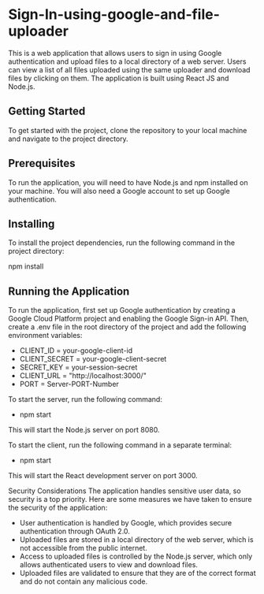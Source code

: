 
# Sign-In-using-google-and-file-uploader

This is a web application that allows users to sign in using Google authentication and upload files to a local directory of a web server. Users can view a list of all files uploaded using the same uploader and download files by clicking on them. The application is built using React JS and Node.js.

## Getting Started
To get started with the project, clone the repository to your local machine and navigate to the project directory.

## Prerequisites
To run the application, you will need to have Node.js and npm installed on your machine. You will also need a Google account to set up Google authentication.

## Installing
To install the project dependencies, run the following command in the project directory:

npm install


## Running the Application
To run the application, first set up Google authentication by creating a Google Cloud Platform project and enabling the Google Sign-in API. Then, create a .env file in the root directory of the project and add the following environment variables:

+ CLIENT_ID = your-google-client-id
+ CLIENT_SECRET = your-google-client-secret
+ SECRET_KEY = your-session-secret
+ CLIENT_URL = "http://localhost:3000/"
+ PORT = Server-PORT-Number

To start the server, run the following command:
+ npm start

This will start the Node.js server on port 8080.

To start the client, run the following command in a separate terminal:
+ npm start

This will start the React development server on port 3000.

Security Considerations
The application handles sensitive user data, so security is a top priority. Here are some measures we have taken to ensure the security of the application:

+ User authentication is handled by Google, which provides secure authentication through OAuth 2.0.
+ Uploaded files are stored in a local directory of the web server, which is not accessible from the public internet.
+ Access to uploaded files is controlled by the Node.js server, which only allows authenticated users to view and download files.
+ Uploaded files are validated to ensure that they are of the correct format and do not contain any malicious code.
